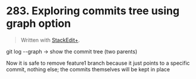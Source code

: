 # 283. Exploring commits tree using graph option


> Written with [StackEdit+](https://stackedit.net/).


git log --graph -> show the commit tree (two parents)

Now it is safe to remove feature1 branch because it just points to a specific commit, nothing else; the commits themselves will be kept in place


<!--stackedit_data:
eyJoaXN0b3J5IjpbMTcyMjgyODcwMywtMTI5MDA4OTY2NSwxOT
MxMzY1NjgxLC0xNTA2NjkwMTI0XX0=
-->
